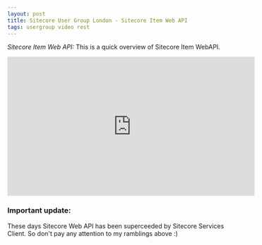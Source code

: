 ```yaml
---
layout: post
title: Sitecore User Group London - Sitecore Item Web API
tags: usergroup video rest
---
```


_Sitecore Item Web API:_ This is a quick overview of Sitecore Item WebAPI.

<iframe width="560" height="315" src="https://www.youtube.com/embed/muLFkTlYtCM" frameborder="0" allowfullscreen></iframe>

### Important update:

These days Sitecore Web API has been superceeded by Sitecore Services Client. So don't pay any attention to my ramblings above :)